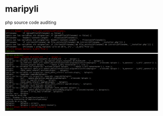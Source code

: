 # maripyli
php source code auditing


![Screenshot1](pics/vuln.png)
![Screenshot1](pics/wp_vuln.png)

